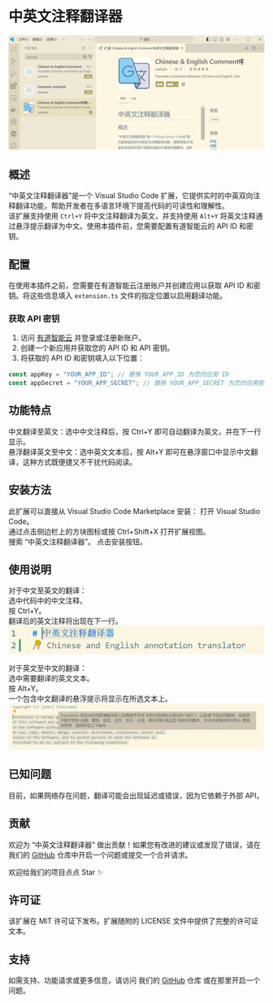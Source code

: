 # 中英文注释翻译器

![here.png](images/here.png)

## 概述

“中英文注释翻译器”是一个 Visual Studio Code 扩展，它提供实时的中英双向注释翻译功能，帮助开发者在多语言环境下提高代码的可读性和理解性。  
该扩展支持使用 `Ctrl+Y` 将中文注释翻译为英文，并支持使用 `Alt+Y` 将英文注释通过悬浮提示翻译为中文。使用本插件前，您需要配置有道智能云的 API ID 和密钥。

## 配置

在使用本插件之前，您需要在有道智能云注册账户并创建应用以获取 API ID 和密钥。将这些信息填入 `extension.ts` 文件的指定位置以启用翻译功能。

### 获取 API 密钥

1. 访问 [有道智能云](https://ai.youdao.com/) 并登录或注册新账户。
2. 创建一个新应用并获取您的 API ID 和 API 密钥。
3. 将获取的 API ID 和密钥填入以下位置：

```typescript
const appKey = "YOUR_APP_ID"; // 替换 YOUR_APP_ID 为您的应用 ID
const appSecret = "YOUR_APP_SECRET"; // 替换 YOUR_APP_SECRET 为您的应用密钥
```

## 功能特点

中文翻译至英文：选中中文注释后，按 Ctrl+Y 即可自动翻译为英文，并在下一行显示。  
悬浮翻译英文至中文：选中英文文本后，按 Alt+Y 即可在悬浮窗口中显示中文翻译，这种方式既便捷又不干扰代码阅读。

## 安装方法

此扩展可以直接从 Visual Studio Code Marketplace 安装：
打开 Visual Studio Code。  
通过点击侧边栏上的方块图标或按 Ctrl+Shift+X 打开扩展视图。  
搜索 “中英文注释翻译器”。
点击安装按钮。

## 使用说明

对于中文至英文的翻译：  
选中代码中的中文注释。  
按 Ctrl+Y。  
翻译后的英文注释将出现在下一行。  
![cn2en.png](images/cn2en.png)

对于英文至中文的翻译：  
选中需要翻译的英文文本。  
按 Alt+Y。  
一个包含中文翻译的悬浮提示将显示在所选文本上。  
![en2cn.png](images/en2cn.png)

## 已知问题

目前，如果网络存在问题，翻译可能会出现延迟或错误，因为它依赖于外部 API。

## 贡献

欢迎为 “中英文注释翻译器” 做出贡献！如果您有改进的建议或发现了错误，请在我们的 [GitHub](https://github.com/Sadcato/vscode-Chinese-English-Comment-translator) 仓库中开启一个问题或提交一个合并请求。

欢迎给我们的项目点点 Star ✨

## 许可证

该扩展在 MIT 许可证下发布。扩展随附的 LICENSE 文件中提供了完整的许可证文本。

## 支持

如需支持、功能请求或更多信息，请访问 我们的 [GitHub](https://github.com/Sadcato/vscode-Chinese-English-Comment-translator) 仓库 或在那里开启一个问题。
